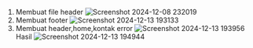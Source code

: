 1. Membuat file header ![Screenshot 2024-12-08 232019](https://github.com/user-attachments/assets/642bac01-dd7e-4ad1-af04-2686c2fe303a)
2. Membuat footer ![Screenshot 2024-12-13 193133](https://github.com/user-attachments/assets/df449462-4b1e-456b-b305-1234227e8d6c)
3. Membuat header,home,kontak error ![Screenshot 2024-12-13 193956](https://github.com/user-attachments/assets/9dd59396-71c4-49b6-96a1-f62b55e7edd2)
Hasil ![Screenshot 2024-12-13 194944](https://github.com/user-attachments/assets/1ae676f0-ce54-4492-8645-24106f76b8a5)
